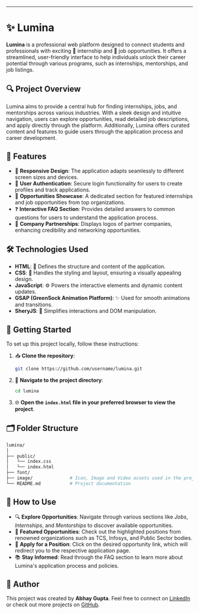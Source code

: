 ---
# ✨ Lumina

**Lumina** is a professional web platform designed to connect students and professionals with exciting 🌟 internship and 💼 job opportunities. It offers a streamlined, user-friendly interface to help individuals unlock their career potential through various programs, such as internships, mentorships, and job listings.

## 🔍 Project Overview

Lumina aims to provide a central hub for finding internships, jobs, and mentorships across various industries. With a sleek design and intuitive navigation, users can explore opportunities, read detailed job descriptions, and apply directly through the platform. Additionally, Lumina offers curated content and features to guide users through the application process and career development.

## 🚀 Features

- 📱 **Responsive Design**: The application adapts seamlessly to different screen sizes and devices.
- 🔐 **User Authentication**: Secure login functionality for users to create profiles and track applications.
- 🎯 **Opportunities Showcase**: A dedicated section for featured internships and job opportunities from top organizations.
- ❓ **Interactive FAQ Section**: Provides detailed answers to common questions for users to understand the application process.
- 🤝 **Company Partnerships**: Displays logos of partner companies, enhancing credibility and networking opportunities.

## 🛠️ Technologies Used

- **HTML**: 📄 Defines the structure and content of the application.
- **CSS**: 🎨 Handles the styling and layout, ensuring a visually appealing design.
- **JavaScript**: ⚙️ Powers the interactive elements and dynamic content updates.
- **GSAP (GreenSock Animation Platform)**: ✨ Used for smooth animations and transitions.
- **SheryJS**: 🧩 Simplifies interactions and DOM manipulation.

## 🚧 Getting Started

To set up this project locally, follow these instructions:

1. 📥 **Clone the repository**:
    ```bash
    git clone https://github.com/username/lumina.git
    ```
2. 📂 **Navigate to the project directory**:
    ```bash
    cd lumina
    ```
3. 🌐 **Open the `index.html` file in your preferred browser to view the project**.

## 🗂️ Folder Structure

```bash
lumina/
│
├── public/
│   └── index.css
│   └── index.html          
├── font/
├── image/              # Icon, Image and Video assets used in the project
└── README.md           # Project documentation
```

## 🎯 How to Use

- 🔍 **Explore Opportunities**: Navigate through various sections like *Jobs*, *Internships*, and *Mentorships* to discover available opportunities.
- 🌟 **Featured Opportunities**: Check out the highlighted positions from renowned organizations such as TCS, Infosys, and Public Sector bodies.
- 📝 **Apply for a Position**: Click on the desired opportunity link, which will redirect you to the respective application page.
- 📚 **Stay Informed**: Read through the FAQ section to learn more about Lumina's application process and policies.

## 👤 Author

This project was created by **Abhay Gupta**. Feel free to connect on [LinkedIn]() or check out more projects on [GitHub](#).

